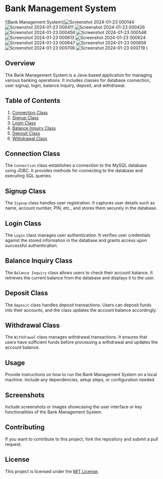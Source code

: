 # Bank Management System

![Bank Management System](![Screenshot 2024-01-23 000144](https://github.com/atomhudson/Bank_Management_System/assets/83460106/1115000f-c9ca-4395-a8e0-1da9f8b5b38b)
![Screenshot 2024-01-23 000411](https://github.com/atomhudson/Bank_Management_System/assets/83460106/ad7be54c-8848-45dd-81b6-dcb7c5981a4d)
![Screenshot 2024-01-23 000426](https://github.com/atomhudson/Bank_Management_System/assets/83460106/a02d96e8-6e9c-4ebd-ac45-656a92e87556)
![Screenshot 2024-01-23 000456](https://github.com/atomhudson/Bank_Management_System/assets/83460106/a591fdcd-a16f-4713-b3aa-654c8945b492)
![Screenshot 2024-01-23 000546](https://github.com/atomhudson/Bank_Management_System/assets/83460106/24d40190-e53d-40a1-8fef-f172e651f858)
![Screenshot 2024-01-23 000613](https://github.com/atomhudson/Bank_Management_System/assets/83460106/1e06dcc2-b21a-4479-8a84-04c3ae1dee52)
![Screenshot 2024-01-23 000624](https://github.com/atomhudson/Bank_Management_System/assets/83460106/76ef0be7-07f0-451e-a80e-8921414ddf52)
![Screenshot 2024-01-23 000647](https://github.com/atomhudson/Bank_Management_System/assets/83460106/55525a77-1aed-48b4-b1cc-ccafea3fbc35)
![Screenshot 2024-01-23 000656](https://github.com/atomhudson/Bank_Management_System/assets/83460106/9de104c1-8b05-443b-8888-022a492072fe)
![Screenshot 2024-01-23 000706](https://github.com/atomhudson/Bank_Management_System/assets/83460106/e0d54825-e62f-457e-b3ae-189d882da00c)
![Screenshot 2024-01-23 000719](https://github.com/atomhudson/Bank_Management_System/assets/83460106/7eed200b-4db0-4187-b43c-a724c32a729e)
)

## Overview

The Bank Management System is a Java-based application for managing various banking operations. It includes classes for database connection, user signup, login, balance inquiry, deposit, and withdrawal.

## Table of Contents
1. [Connection Class](#connection-class)
2. [Signup Class](#signup-class)
3. [Login Class](#login-class)
4. [Balance Inquiry Class](#balance-inquiry-class)
5. [Deposit Class](#deposit-class)
6. [Withdrawal Class](#withdrawal-class)

## Connection Class

The `Connection` class establishes a connection to the MySQL database using JDBC. It provides methods for connecting to the database and executing SQL queries.

## Signup Class

The `Signup` class handles user registration. It captures user details such as name, account number, PIN, etc., and stores them securely in the database.

## Login Class

The `Login` class manages user authentication. It verifies user credentials against the stored information in the database and grants access upon successful authentication.

## Balance Inquiry Class

The `Balance Inquiry` class allows users to check their account balance. It retrieves the current balance from the database and displays it to the user.

## Deposit Class

The `Deposit` class handles deposit transactions. Users can deposit funds into their accounts, and the class updates the account balance accordingly.

## Withdrawal Class

The `Withdrawal` class manages withdrawal transactions. It ensures that users have sufficient funds before processing a withdrawal and updates the account balance.

## Usage

Provide instructions on how to run the Bank Management System on a local machine. Include any dependencies, setup steps, or configuration needed.

## Screenshots

Include screenshots or images showcasing the user interface or key functionalities of the Bank Management System.

## Contributing

If you want to contribute to this project, fork the repository and submit a pull request.

## License

This project is licensed under the [MIT License](LICENSE).

